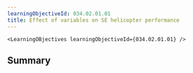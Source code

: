 ```yaml
---
learningObjectiveId: 034.02.01.01
title: Effect of variables on SE helicopter performance
---
```


```tsx eval
<LearningOBjectives learningObjectiveId={034.02.01.01} />
```

## Summary
